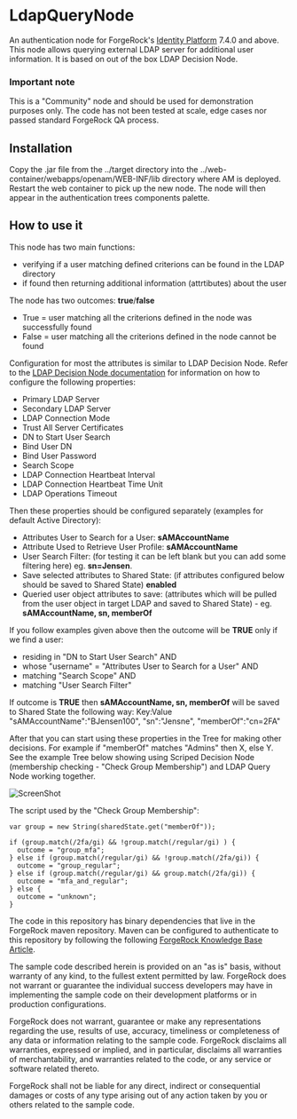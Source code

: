 <!--
 * The contents of this file are subject to the terms of the Common Development and
 * Distribution License (the License). You may not use this file except in compliance with the
 * License.
 *
 * You can obtain a copy of the License at legal/CDDLv1.0.txt. See the License for the
 * specific language governing permission and limitations under the License.
 *
 * When distributing Covered Software, include this CDDL Header Notice in each file and include
 * the License file at legal/CDDLv1.0.txt. If applicable, add the following below the CDDL
 * Header, with the fields enclosed by brackets [] replaced by your own identifying
 * information: "Portions copyright [year] [name of copyright owner]".
 *
 * Copyright 2018 ForgeRock AS.
-->

# LdapQueryNode

An authentication node for ForgeRock's [Identity Platform][forgerock_platform] 7.4.0 and above. This node allows querying external LDAP server for additional user information. It is based on out of the box LDAP Decision Node.

### Important note
This is a "Community" node and should be used for demonstration purposes only. The code has not been tested at scale, edge cases nor passed standard ForgeRock QA process.

## Installation

Copy the .jar file from the ../target directory into the ../web-container/webapps/openam/WEB-INF/lib directory where AM is deployed. Restart the web container to pick up the new node. The node will then appear in the authentication trees components palette.

## How to use it

This node has two main functions:

- verifying if a user matching defined criterions can be found in the LDAP directory
- if found then returning additional information (attrtibutes) about the user

The node has two outcomes: **true**/**false**

- True = user matching all the criterions defined in the node was successfully found
- False = user matching all the criterions defined in the node cannot be found

Configuration for most the attributes is similar to LDAP Decision Node. Refer to the [LDAP Decision Node documentation](https://backstage.forgerock.com/docs/am/6.5/authentication-guide/#auth-node-ldap-decision) for information on how to configure the following properties:

- Primary LDAP Server
- Secondary LDAP Server
- LDAP Connection Mode
- Trust All Server Certificates
- DN to Start User Search
- Bind User DN
- Bind User Password
- Search Scope
- LDAP Connection Heartbeat Interval
- LDAP Connection Heartbeat Time Unit
- LDAP Operations Timeout

Then these properties should be configured separately (examples for default Active Directory):

- Attributes User to Search for a User: **sAMAccountName**
- Attribute Used to Retrieve User Profile: **sAMAccountName**
- User Search Filter: (for testing it can be left blank but you can add some filtering here) eg. **sn=Jensen**.
- Save selected attributes to Shared State: (if attributes configured below should be saved to Shared State) **enabled**
- Queried user object attributes to save: (attributes which will be pulled from the user object in target LDAP and saved to Shared State) - eg. **sAMAccountName, sn, memberOf**

If you follow examples given above then the outcome will be **TRUE** only if we find a user:

- residing in "DN to Start User Search" AND
- whose "username" = "Attributes User to Search for a User" AND
- matching "Search Scope" AND
- matching "User Search Filter"

If outcome is **TRUE** then **sAMAccountName, sn, memberOf** will be saved to Shared State the following way:
Key:Value
"sAMAccountName":"BJensen100",
"sn":"Jensne",
"memberOf":"cn=2FA"

After that you can start using these properties in the Tree for making other decisions. For example if "memberOf" matches "Admins" then X, else Y. See the example Tree below showing using Scriped Decision Node (membership checking - "Check Group Membership") and LDAP Query Node working together.

![ScreenShot](./example.png)

The script used by the "Check Group Membership":

```
var group = new String(sharedState.get("memberOf"));

if (group.match(/2fa/gi) && !group.match(/regular/gi) ) {
  outcome = "group_mfa";
} else if (group.match(/regular/gi) && !group.match(/2fa/gi)) {
  outcome = "group_regular";
} else if (group.match(/regular/gi) && group.match(/2fa/gi)) {
  outcome = "mfa_and_regular";
} else {
  outcome = "unknown";
}
```

The code in this repository has binary dependencies that live in the ForgeRock maven repository. Maven can be configured to authenticate to this repository by following the following [ForgeRock Knowledge Base Article](https://backstage.forgerock.com/knowledge/kb/article/a74096897).

The sample code described herein is provided on an "as is" basis, without warranty of any kind, to the fullest extent permitted by law. ForgeRock does not warrant or guarantee the individual success developers may have in implementing the sample code on their development platforms or in production configurations.

ForgeRock does not warrant, guarantee or make any representations regarding the use, results of use, accuracy, timeliness or completeness of any data or information relating to the sample code. ForgeRock disclaims all warranties, expressed or implied, and in particular, disclaims all warranties of merchantability, and warranties related to the code, or any service or software related thereto.

ForgeRock shall not be liable for any direct, indirect or consequential damages or costs of any type arising out of any action taken by you or others related to the sample code.

[forgerock_platform]: https://www.forgerock.com/platform/
